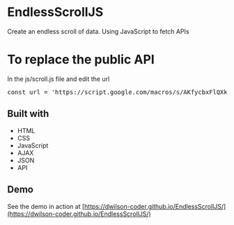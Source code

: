 # EndlessScrollJS
Create an endless scroll of data. Using JavaScript to fetch APIs

# To replace the public API

In the js/scroll.js file and edit the url
<pre>
const url = 'https://script.google.com/macros/s/AKfycbxFlQXkvna9jYamLWhTQ1k3cJItWZDvCYoCmLTcN-CJcr7vZw/exec';
</pre>

## Built with

* HTML
* CSS
* JavaScript
* AJAX
* JSON
* API 

## Demo

See the demo in action at [https://dwilson-coder.github.io/EndlessScrollJS/](https://dwilson-coder.github.io/EndlessScrollJS/)






